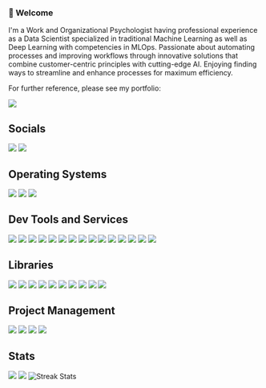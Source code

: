 ### 👋 Welcome

I'm a Work and Organizational Psychologist having professional experience as a Data Scientist specialized in traditional Machine Learning as well as Deep Learning with competencies in MLOps. Passionate about automating processes and improving workflows through innovative solutions that combine customer-centric principles with cutting-edge AI. Enjoying finding ways to streamline and enhance processes for maximum efficiency.

For further reference, please see my portfolio:

<a href="https://d-kleine.github.io/"><img src="https://img.shields.io/badge/-d--kleine.github.io-black?style=for-the-badge"/></a>

## Socials

<a href="https://www.linkedin.com/in/d-kleine"><img src="https://img.shields.io/badge/linkedin-grey?style=for-the-badge&logo=linkedin&logoColor=blue"/></a> <a href="https://medium.com/@dkleine"> <img src="https://img.shields.io/badge/Medium-grey?style=for-the-badge&logo=medium"/></a>

## Operating Systems

<img src="https://img.shields.io/badge/Windows-grey?style=for-the-badge&logo=windows&logoColor=blue"/> <img src="https://img.shields.io/badge/WSL-grey?style=for-the-badge&logo=linux"/> <img src="https://img.shields.io/badge/Ubuntu-grey?style=for-the-badge&logo=ubuntu"/>

## Dev Tools and Services

<img src="https://img.shields.io/badge/python-grey?style=for-the-badge&logo=python"/> <img src="https://img.shields.io/badge/jupyter-grey?style=for-the-badge&logo=jupyter"/> <img src="https://img.shields.io/badge/sqlite-grey?style=for-the-badge&logo=sqlite&logoColor=blue"/> <img src="https://img.shields.io/badge/docker-grey?style=for-the-badge&logo=docker"/>
<img src="https://img.shields.io/badge/git-grey?style=for-the-badge&logo=git"/> <img src="https://img.shields.io/badge/github-grey?style=for-the-badge&logo=github"/> <img src="https://img.shields.io/badge/actions-grey?style=for-the-badge&logo=githubactions&logoColor=blue"/> <img src="https://img.shields.io/badge/vs code-grey?style=for-the-badge&logo=visualstudiocode&logoColor=blue"/>
<img src="https://img.shields.io/badge/azure-grey?style=for-the-badge&logo=microsoftazure&logoColor=blue"/> <img src="https://img.shields.io/badge/pipelines-grey?style=for-the-badge&logo=azurepipelines&logoColor=blue"/> <img src="https://img.shields.io/badge/w&b-grey?style=for-the-badge&logo=weightsandbiases"/> <img src="https://img.shields.io/badge/swagger-grey?style=for-the-badge&logo=swagger"/> <img src="https://img.shields.io/badge/postman-grey?style=for-the-badge&logo=postman"/> <img src="https://img.shields.io/badge/terraform-grey?style=for-the-badge&logo=terraform"/> <img src="https://img.shields.io/badge/dbt-grey?style=for-the-badge&logo=dbt"/>

## Libraries

<img src="https://img.shields.io/badge/pytorch-grey?style=for-the-badge&logo=pytorch"/> <img src="https://img.shields.io/badge/sklearn-grey?style=for-the-badge&logo=scikitlearn"/> <img src="https://img.shields.io/badge/%F0%9F%A4%97%20Hugging%20Face-grey?style=for-the-badge"/> <img src="https://img.shields.io/badge/OpenCV-grey?style=for-the-badge&logo=opencv"/> <img src="https://img.shields.io/badge/numpy-grey?style=for-the-badge&logo=numpy&logoColor=blue"/> <img src="https://img.shields.io/badge/pandas-grey?style=for-the-badge&logo=pandas&logoColor=blue"/> <img src="https://img.shields.io/badge/scipy-grey?style=for-the-badge&logo=scipy"/> <img src="https://img.shields.io/badge/pytest-grey?style=for-the-badge&logo=pytest"/> <img src="https://img.shields.io/badge/MLflow-grey?style=for-the-badge&logo=mlflow"/> <img src="https://img.shields.io/badge/fastapi-grey?style=for-the-badge&logo=fastapi"/>

## Project Management

<img src="https://img.shields.io/badge/confluence-grey?style=for-the-badge&logo=confluence&logoColor=blue"/> <img src="https://img.shields.io/badge/asana-grey?style=for-the-badge&logo=asana"/> <img src="https://img.shields.io/badge/trello-grey?style=for-the-badge&logo=trello&logoColor=blue"/> <img src="https://img.shields.io/badge/notion-grey?style=for-the-badge&logo=notion&logoColor=black"/>

## Stats

<img src="https://github-readme-stats.vercel.app/api?username=d-kleine&show=reviews,discussions_started,discussions_answered,prs_merged,prs_merged_percentage&show_icons=true&theme=dark&hide_rank=true"/>

<img src="https://github-readme-stats.vercel.app/api/top-langs/?username=d-kleine&show=reviews,discussions_started,discussions_answered,prs_merged,prs_merged_percentage&layout=compact&show_icons=true&theme=dark&card_width=318"/>

<img src="https://streak-stats.demolab.com?user=d-kleine&theme=dark&card_width=318" alt="Streak Stats"/>
